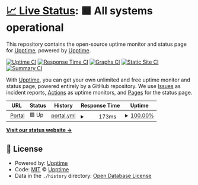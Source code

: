 # [📈 Live Status](https://upptime.github.io/upptime): <!--live status--> **🟩 All systems operational**

This repository contains the open-source uptime monitor and status page for [Upptime](https://upptime.js.org), powered by [Upptime](https://github.com/upptime/upptime).

[![Uptime CI](https://github.com/rohanmathias/upptime/workflows/Uptime%20CI/badge.svg)](https://github.com/rohanmathias/upptime/actions?query=workflow%3A%22Uptime+CI%22)
[![Response Time CI](https://github.com/rohanmathias/upptime/workflows/Response%20Time%20CI/badge.svg)](https://github.com/rohanmathias/upptime/actions?query=workflow%3A%22Response+Time+CI%22)
[![Graphs CI](https://github.com/rohanmathias/upptime/workflows/Graphs%20CI/badge.svg)](https://github.com/rohanmathias/upptime/actions?query=workflow%3A%22Graphs+CI%22)
[![Static Site CI](https://github.com/rohanmathias/upptime/workflows/Static%20Site%20CI/badge.svg)](https://github.com/rohanmathias/upptime/actions?query=workflow%3A%22Static+Site+CI%22)
[![Summary CI](https://github.com/rohanmathias/upptime/workflows/Summary%20CI/badge.svg)](https://github.com/rohanmathias/upptime/actions?query=workflow%3A%22Summary+CI%22)

With [Upptime](https://upptime.js.org), you can get your own unlimited and free uptime monitor and status page, powered entirely by a GitHub repository. We use [Issues](https://github.com/upptime/upptime/issues) as incident reports, [Actions](https://github.com/rohanmathias/upptime/actions) as uptime monitors, and [Pages](https://upptime.github.io/upptime) for the status page.

<!--start: status pages-->
<!-- This summary is generated by Upptime (https://github.com/upptime/upptime) -->
<!-- Do not edit this manually, your changes will be overwritten -->
<!-- prettier-ignore -->
| URL | Status | History | Response Time | Uptime |
| --- | ------ | ------- | ------------- | ------ |
| <img alt="" src="https://icons.duckduckgo.com/ip3/portal.rocketprotpo.com.ico" height="13"> [Portal](https://portal.rocketprotpo.com/v2/) | 🟩 Up | [portal.yml](https://github.com/rohanmathias/uptime/commits/HEAD/history/portal.yml) | <details><summary><img alt="Response time graph" src="./graphs/portal/response-time-week.png" height="20"> 173ms</summary><br><a href="https://rohanmathias.github.io/upptime/history/portal"><img alt="Response time 207" src="https://img.shields.io/endpoint?url=https%3A%2F%2Fraw.githubusercontent.com%2Frohanmathias%2Fuptime%2FHEAD%2Fapi%2Fportal%2Fresponse-time.json"></a><br><a href="https://rohanmathias.github.io/upptime/history/portal"><img alt="24-hour response time 126" src="https://img.shields.io/endpoint?url=https%3A%2F%2Fraw.githubusercontent.com%2Frohanmathias%2Fuptime%2FHEAD%2Fapi%2Fportal%2Fresponse-time-day.json"></a><br><a href="https://rohanmathias.github.io/upptime/history/portal"><img alt="7-day response time 173" src="https://img.shields.io/endpoint?url=https%3A%2F%2Fraw.githubusercontent.com%2Frohanmathias%2Fuptime%2FHEAD%2Fapi%2Fportal%2Fresponse-time-week.json"></a><br><a href="https://rohanmathias.github.io/upptime/history/portal"><img alt="30-day response time 207" src="https://img.shields.io/endpoint?url=https%3A%2F%2Fraw.githubusercontent.com%2Frohanmathias%2Fuptime%2FHEAD%2Fapi%2Fportal%2Fresponse-time-month.json"></a><br><a href="https://rohanmathias.github.io/upptime/history/portal"><img alt="1-year response time 207" src="https://img.shields.io/endpoint?url=https%3A%2F%2Fraw.githubusercontent.com%2Frohanmathias%2Fuptime%2FHEAD%2Fapi%2Fportal%2Fresponse-time-year.json"></a></details> | <details><summary><a href="https://rohanmathias.github.io/upptime/history/portal">100.00%</a></summary><a href="https://rohanmathias.github.io/upptime/history/portal"><img alt="All-time uptime 100.00%" src="https://img.shields.io/endpoint?url=https%3A%2F%2Fraw.githubusercontent.com%2Frohanmathias%2Fuptime%2FHEAD%2Fapi%2Fportal%2Fuptime.json"></a><br><a href="https://rohanmathias.github.io/upptime/history/portal"><img alt="24-hour uptime 100.00%" src="https://img.shields.io/endpoint?url=https%3A%2F%2Fraw.githubusercontent.com%2Frohanmathias%2Fuptime%2FHEAD%2Fapi%2Fportal%2Fuptime-day.json"></a><br><a href="https://rohanmathias.github.io/upptime/history/portal"><img alt="7-day uptime 100.00%" src="https://img.shields.io/endpoint?url=https%3A%2F%2Fraw.githubusercontent.com%2Frohanmathias%2Fuptime%2FHEAD%2Fapi%2Fportal%2Fuptime-week.json"></a><br><a href="https://rohanmathias.github.io/upptime/history/portal"><img alt="30-day uptime 100.00%" src="https://img.shields.io/endpoint?url=https%3A%2F%2Fraw.githubusercontent.com%2Frohanmathias%2Fuptime%2FHEAD%2Fapi%2Fportal%2Fuptime-month.json"></a><br><a href="https://rohanmathias.github.io/upptime/history/portal"><img alt="1-year uptime 100.00%" src="https://img.shields.io/endpoint?url=https%3A%2F%2Fraw.githubusercontent.com%2Frohanmathias%2Fuptime%2FHEAD%2Fapi%2Fportal%2Fuptime-year.json"></a></details>

<!--end: status pages-->

[**Visit our status website →**](https://upptime.github.io/upptime)

## 📄 License

- Powered by: [Upptime](https://github.com/upptime/upptime)
- Code: [MIT](./LICENSE) © [Upptime](https://upptime.js.org)
- Data in the `./history` directory: [Open Database License](https://opendatacommons.org/licenses/odbl/1-0/)
